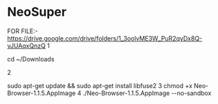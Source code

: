 
# NeoSuper

 FOR FILE:-
 https://drive.google.com/drive/folders/1_3oolvME3W_PuR2qyDx8Q-vJUAqxQnzQ
 1 

 
 cd ~/Downloads


 
 2

 
 sudo apt-get update && sudo apt-get install libfuse2
 3
 chmod +x Neo-Browser-1.1.5.AppImage
 4
 ./Neo-Browser-1.1.5.AppImage --no-sandbox
 
 
 

